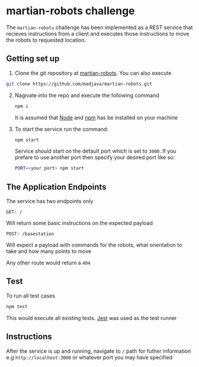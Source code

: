 # martian-robots challenge

The `martian-robots` challenge has been implemented as a REST service that recieves instructions from a client and executes those instructions to move the robots to requested location.

## Getting set up

1. Clone the git repository at [martian-robots](https://github.com/madjava/martian-robots.git). You can also execute

```bash
git clone https://github.com/madjava/martian-robots.git
```

2. Nagivate into the repo and execute the following command

    ```bash
    npm i
    ```
    It is assumed that [Node](https://nodejs.org/en/download/) and [npm](https://www.npmjs.com) has be installed on your machine
3. To start the service run the command:
    
    ```bash
    npm start
    ```
    
    Service should start on the default port which is set to `3000`. If you prefare to use another port then specify your desired port like so:

    ```bash
    PORT=<your port> npm start
    ```

## The Application Endpoints

The service has two endpoints only

`GET: /`

Will return some basic instructions on the expected payload

`POST: /basestation`

Will expect a payload with commands for the robots, what orientation to take and how many points to move

Any other route would return a `404`

## Test

To run all test cases

```bash
npm test
```

This would execute all existing tests. [Jest](https://jestjs.io/en/) was used as the test runner

## Instructions

After the service is up and running, navigate to `/` path for futher information e.g `http://localhost:3000` or whatever port you may have specified
